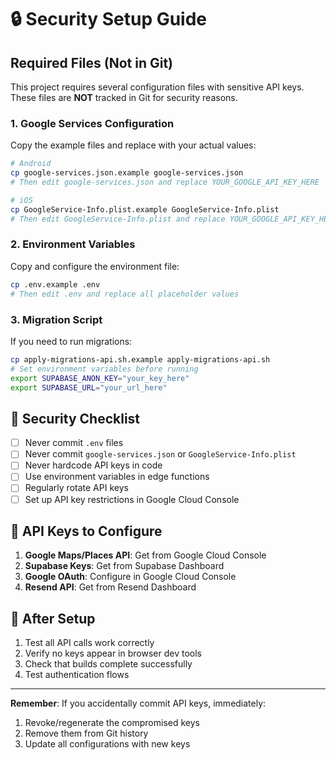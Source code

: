 # 🔒 Security Setup Guide

## Required Files (Not in Git)

This project requires several configuration files with sensitive API keys. These files are **NOT** tracked in Git for security reasons.

### 1. Google Services Configuration

Copy the example files and replace with your actual values:

```bash
# Android
cp google-services.json.example google-services.json
# Then edit google-services.json and replace YOUR_GOOGLE_API_KEY_HERE

# iOS  
cp GoogleService-Info.plist.example GoogleService-Info.plist
# Then edit GoogleService-Info.plist and replace YOUR_GOOGLE_API_KEY_HERE
```

### 2. Environment Variables

Copy and configure the environment file:

```bash
cp .env.example .env
# Then edit .env and replace all placeholder values
```

### 3. Migration Script

If you need to run migrations:

```bash
cp apply-migrations-api.sh.example apply-migrations-api.sh
# Set environment variables before running
export SUPABASE_ANON_KEY="your_key_here"
export SUPABASE_URL="your_url_here"
```

## 🚨 Security Checklist

- [ ] Never commit `.env` files
- [ ] Never commit `google-services.json` or `GoogleService-Info.plist`
- [ ] Never hardcode API keys in code
- [ ] Use environment variables in edge functions
- [ ] Regularly rotate API keys
- [ ] Set up API key restrictions in Google Cloud Console

## 🔑 API Keys to Configure

1. **Google Maps/Places API**: Get from Google Cloud Console
2. **Supabase Keys**: Get from Supabase Dashboard  
3. **Google OAuth**: Configure in Google Cloud Console
4. **Resend API**: Get from Resend Dashboard

## 📱 After Setup

1. Test all API calls work correctly
2. Verify no keys appear in browser dev tools
3. Check that builds complete successfully
4. Test authentication flows

---

**Remember**: If you accidentally commit API keys, immediately:
1. Revoke/regenerate the compromised keys
2. Remove them from Git history
3. Update all configurations with new keys
